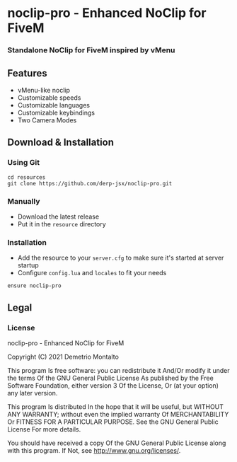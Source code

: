 # noclip-pro - Enhanced NoClip for FiveM

### Standalone NoClip for FiveM inspired by vMenu

## Features

- vMenu-like noclip
- Customizable speeds
- Customizable languages
- Customizable keybindings
- Two Camera Modes

## Download & Installation


### Using Git

```
cd resources
git clone https://github.com/derp-jsx/noclip-pro.git
```

### Manually

- Download the latest release
- Put it in the `resource` directory

### Installation

- Add the resource to your `server.cfg` to make sure it's started at server startup
- Configure `config.lua` and `locales` to fit your needs

```
ensure noclip-pro
```

## Legal

### License

noclip-pro - Enhanced NoClip for FiveM

Copyright (C) 2021 Demetrio Montalto

This program Is free software: you can redistribute it And/Or modify it under the terms Of the GNU General Public License As published by the Free Software Foundation, either version 3 Of the License, Or (at your option) any later version.

This program Is distributed In the hope that it will be useful, but WITHOUT ANY WARRANTY; without even the implied warranty Of MERCHANTABILITY Or FITNESS FOR A PARTICULAR PURPOSE. See the GNU General Public License For more details.

You should have received a copy Of the GNU General Public License along with this program. If Not, see http://www.gnu.org/licenses/.